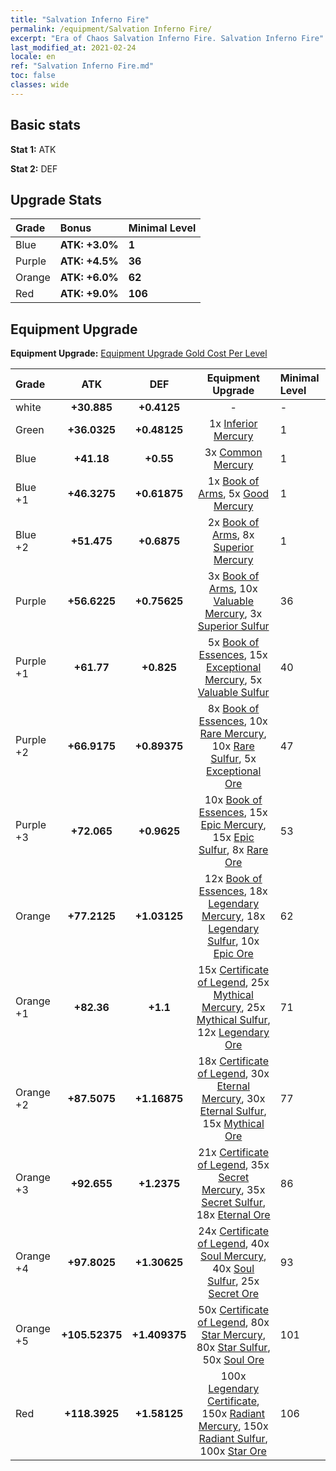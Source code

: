 ```yaml
---
title: "Salvation Inferno Fire"
permalink: /equipment/Salvation Inferno Fire/
excerpt: "Era of Chaos Salvation Inferno Fire. Salvation Inferno Fire"
last_modified_at: 2021-02-24
locale: en
ref: "Salvation Inferno Fire.md"
toc: false
classes: wide
---
```


## Basic stats
 **Stat 1:** ATK

 **Stat 2:** DEF

## Upgrade Stats

  |     Grade    |   Bonus | Minimal Level | 
  |:-------------|:--------|:--------------| 
  | Blue | **ATK: +3.0%** | **1** | 
  | Purple | **ATK: +4.5%** | **36** | 
  | Orange | **ATK: +6.0%** | **62** | 
  | Red | **ATK: +9.0%** | **106** | 


## Equipment Upgrade
 **Equipment Upgrade:** [Equipment Upgrade Gold Cost Per Level](/equipment/EquipmentUpgradeCostPerLevel/) 

  |          Grade      | ATK | DEF | Equipment Upgrade | Minimal Level |
  |:--------------------|:---------:|:---------:|:----------------:|:--------------|
  | white | **+30.885** | **+0.4125** | - | - |
  | Green | **+36.0325** | **+0.48125** | 1x [Inferior Mercury](/Items/mat_27/) | 1 |
  | Blue | **+41.18** | **+0.55** | 3x [Common Mercury](/Items/mat_65/) | 1 |
  | Blue +1 | **+46.3275** | **+0.61875** | 1x [Book of Arms](/Items/mat_32/), 5x [Good Mercury](/Items/mat_102/) | 1 |
  | Blue +2 | **+51.475** | **+0.6875** | 2x [Book of Arms](/Items/mat_71/), 8x [Superior Mercury](/Items/mat_15/) | 1 |
  | Purple | **+56.6225** | **+0.75625** | 3x [Book of Arms](/Items/mat_6/), 10x [Valuable Mercury](/Items/mat_58/), 3x [Superior Sulfur](/Items/mat_30/) | 36 |
  | Purple +1 | **+61.77** | **+0.825** | 5x [Book of Essences](/Items/mat_44/), 15x [Exceptional Mercury](/Items/mat_91/), 5x [Valuable Sulfur](/Items/mat_66/) | 40 |
  | Purple +2 | **+66.9175** | **+0.89375** | 8x [Book of Essences](/Items/mat_84/), 10x [Rare Mercury](/Items/mat_29/), 10x [Rare Sulfur](/Items/mat_46/), 5x [Exceptional Ore](/Items/mat_67/) | 47 |
  | Purple +3 | **+72.065** | **+0.9625** | 10x [Book of Essences](/Items/mat_20/), 15x [Epic Mercury](/Items/mat_70/), 15x [Epic Sulfur](/Items/mat_83/), 8x [Rare Ore](/Items/mat_2/) | 53 |
  | Orange | **+77.2125** | **+1.03125** | 12x [Book of Essences](/Items/mat_60/), 18x [Legendary Mercury](/Items/mat_3/), 18x [Legendary Sulfur](/Items/mat_18/), 10x [Epic Ore](/Items/mat_42/) | 62 |
  | Orange +1 | **+82.36** | **+1.1** | 15x [Certificate of Legend](/Items/mat_96/), 25x [Mythical Mercury](/Items/mat_50/), 25x [Mythical Sulfur](/Items/mat_35/), 12x [Legendary Ore](/Items/mat_81/) | 71 |
  | Orange +2 | **+87.5075** | **+1.16875** | 18x [Certificate of Legend](/Items/mat_25/), 30x [Eternal Mercury](/Items/mat_62/), 30x [Eternal Sulfur](/Items/mat_97/), 15x [Mythical Ore](/Items/mat_23/) | 77 |
  | Orange +3 | **+92.655** | **+1.2375** | 21x [Certificate of Legend](/Items/mat_38/), 35x [Secret Mercury](/Items/mat_22/), 35x [Secret Sulfur](/Items/mat_7/), 18x [Eternal Ore](/Items/mat_36/) | 86 |
  | Orange +4 | **+97.8025** | **+1.30625** | 24x [Certificate of Legend](/Items/mat_100/), 40x [Soul Mercury](/Items/mat_34/), 40x [Soul Sulfur](/Items/mat_73/), 25x [Secret Ore](/Items/mat_99/) | 93 |
  | Orange +5 | **+105.52375** | **+1.409375** | 50x [Certificate of Legend](/Items/mat_11/), 80x [Star Mercury](/Items/mat_98/), 80x [Star Sulfur](/Items/mat_101/), 50x [Soul Ore](/Items/mat_8/) | 101 |
  | Red | **+118.3925** | **+1.58125** | 100x [Legendary Certificate](/Items/mat_76/), 150x [Radiant Mercury](/Items/mat_24/), 150x [Radiant Sulfur](/Items/mat_10/), 100x [Star Ore](/Items/mat_72/) | 106 |

